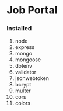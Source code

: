 # Job Portal

### Installed

1. node
2. express
3. mongo
4. mongoose
5. dotenv
6. validator
7. jsonwebtoken
8. bcrypt
9. multer
10. cors
11. colors
